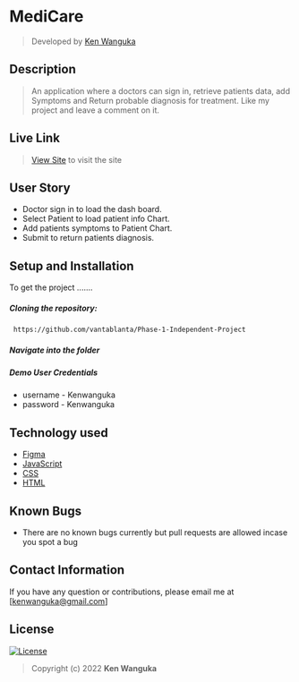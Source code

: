 # MediCare
>Developed by [Ken Wanguka](https://github.com/nitramnek)  
  
## Description  
>An application where a doctors can sign in, retrieve patients data, add Symptoms and Return probable diagnosis for treatment. Like my project and leave a comment on it.

##  Live Link  
>[View Site](https://nitramnek.com)  to visit the site
  
## User Story  
  
* Doctor sign in to load the dash board.
* Select Patient to load patient info Chart.
* Add patients symptoms to Patient Chart.
* Submit to return patients diagnosis.
    
## Setup and Installation  
To get the project .......  
  
##### Cloning the repository:  
```bash 
 https://github.com/vantablanta/Phase-1-Independent-Project
```
##### Navigate into the folder
 <!-- ```bash 
cd project-gram
```
##### Install and activate Virtual  
 ```bash 
pipenv shell 
```  
##### Install Dependencies  
 ```bash 
 pipenv sync
```  
##### Setup Database  
  SetUp your database User,Password, Host then make migrate  
 ```bash 
python manage.py makemigrations gram_app
 ``` 
 Now Migrate  
 ```bash 
 python manage.py migrate 
``` -->
##### Demo User Credentials 
* username - Kenwanguka
* password -  Kenwanguka

<!-- ##### Run the application  
 ```bash 
 python manage.py runserver 
``` 
##### Testing the application  
 ```bash 
 python manage.py test 
```
Open the application on your browser `127.0.0.1:8000`.  
   -->
## Technology used  
* [Figma](https://www.figma.com/file/rkoAAMxMVJF4pFKAbelYMn/Sign-up-page-(Community)?node-id=0-1&t=v2odXibGaFP7sD0I-0)
* [JavaScript](https://www.javascript.com/)  
* [CSS](https://www.w3schools.com/css/)  
* [HTML](https://www.w3schools.com/html)  
  
## Known Bugs  
* There are no known bugs currently but pull requests are allowed incase you spot a bug  
  
## Contact Information   
If you have any question or contributions, please email me at [kenwanguka@gmail.com]  
  
## License 

[![License](https://img.shields.io/packagist/l/loopline-systems/closeio-api-wrapper.svg)](https://github.com/nitramnek/Phase-1-Independent-Project/blob/master/LICENSE)  
>Copyright (c) 2022 **Ken Wanguka**